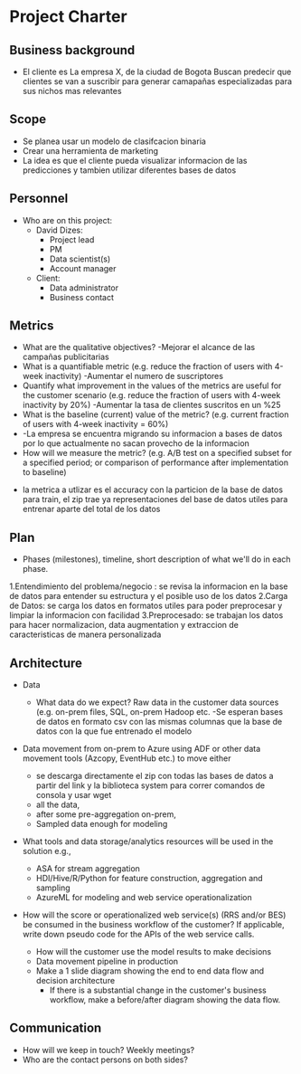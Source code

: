 # Project Charter

## Business background

* El cliente es La empresa X, de la ciudad de Bogota
Buscan predecir que clientes se van a suscribir para generar camapañas especializadas para sus nichos mas relevantes

## Scope
* Se planea usar un modelo de clasifcacion binaria
* Crear una herramienta de marketing 
* La idea es que el cliente pueda visualizar informacion de las predicciones y tambien utilizar diferentes bases de datos

## Personnel
* Who are on this project:
	* David Dizes:
		* Project lead
		* PM
		* Data scientist(s)
		* Account manager
	* Client:
		* Data administrator
		* Business contact
	
## Metrics
* What are the qualitative objectives?
	 -Mejorar el alcance de las campañas publicitarias
* What is a quantifiable metric  (e.g. reduce the fraction of users with 4-week inactivity)
	-Aumentar el numero de suscriptores
* Quantify what improvement in the values of the metrics are useful for the customer scenario (e.g. reduce the  fraction of users with 4-week inactivity by 20%) 
	-Aumentar la tasa de clientes suscritos en un %25 
* What is the baseline (current) value of the metric? (e.g. current fraction of users with 4-week inactivity = 60%)
* 	-La empresa se encuentra migrando su informacion a bases de datos por lo que actualmente no sacan provecho de la informacion 
* How will we measure the metric? (e.g. A/B test on a specified subset for a specified period; or comparison of performance after implementation to baseline)
- la metrica a utlizar es el accuracy con la particion de la base de datos para train, el zip trae ya representaciones del base de datos utiles para entrenar aparte del total de los datos 

## Plan
* Phases (milestones), timeline, short description of what we'll do in each phase.

1.Entendimiento del problema/negocio :
	se revisa la informacion en la base de datos para 		entender su estructura y el posible uso de los datos
2.Carga de Datos:
	se carga los datos en formatos utiles para poder 		preprocesar y limpiar la informacion con facilidad
3.Preprocesado:
	se trabajan los datos para hacer normalizacion, data 	augmentation y extraccion de caracteristicas de manera 	personalizada 


## Architecture
* Data
  * What data do we expect? Raw data in the customer data sources (e.g. on-prem files, SQL, on-prem Hadoop etc.
	-Se esperan bases de datos en formato csv con las mismas columnas que la base de  datos con la que fue entrenado el modelo
* Data movement from on-prem to Azure using ADF or other data movement tools (Azcopy, EventHub etc.) to move either
	- se descarga directamente el zip con todas las bases de datos a partir del link y la biblioteca system para correr comandos de consola y usar wget
  * all the data, 
  * after some pre-aggregation on-prem,
  * Sampled data enough for modeling 

* What tools and data storage/analytics resources will be used in the solution e.g.,
  * ASA for stream aggregation
  * HDI/Hive/R/Python for feature construction, aggregation and sampling
  * AzureML for modeling and web service operationalization
* How will the score or operationalized web service(s) (RRS and/or BES) be consumed in the business workflow of the customer? If applicable, write down pseudo code for the APIs of the web service calls.
  * How will the customer use the model results to make decisions
  * Data movement pipeline in production
  * Make a 1 slide diagram showing the end to end data flow and decision architecture
    * If there is a substantial change in the customer's business workflow, make a before/after diagram showing the data flow.

## Communication
* How will we keep in touch? Weekly meetings?
* Who are the contact persons on both sides?
